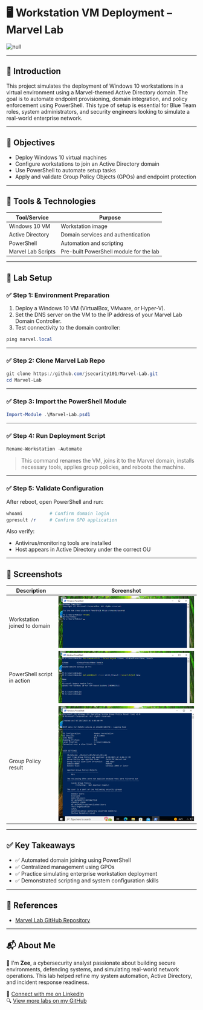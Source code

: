 # 🖥️ Workstation VM Deployment – Marvel Lab

![null](images/vm-deployment-cover.png) <!-- Replace this with a cover image -->

---

## 📘 Introduction

This project simulates the deployment of Windows 10 workstations in a virtual environment using a Marvel-themed Active Directory domain. The goal is to automate endpoint provisioning, domain integration, and policy enforcement using PowerShell. This type of setup is essential for Blue Team roles, system administrators, and security engineers looking to simulate a real-world enterprise network.

---

## 🎯 Objectives

- Deploy Windows 10 virtual machines
- Configure workstations to join an Active Directory domain
- Use PowerShell to automate setup tasks
- Apply and validate Group Policy Objects (GPOs) and endpoint protection

---

## 🧰 Tools & Technologies

| Tool/Service         | Purpose                                 |
|----------------------|------------------------------------------|
| Windows 10 VM        | Workstation image                        |
| Active Directory     | Domain services and authentication       |
| PowerShell           | Automation and scripting                 |
| Marvel Lab Scripts   | Pre-built PowerShell module for the lab  |

---

## 🧪 Lab Setup

### ✅ Step 1: Environment Preparation

1. Deploy a Windows 10 VM (VirtualBox, VMware, or Hyper-V).
2. Set the DNS server on the VM to the IP address of your Marvel Lab Domain Controller.
3. Test connectivity to the domain controller:

```powershell
ping marvel.local
```

---

### ✅ Step 2: Clone Marvel Lab Repo

```powershell
git clone https://github.com/jsecurity101/Marvel-Lab.git
cd Marvel-Lab
```

---

### ✅ Step 3: Import the PowerShell Module

```powershell
Import-Module .\Marvel-Lab.psd1
```

---

### ✅ Step 4: Run Deployment Script

```powershell
Rename-Workstation -Automate
```

> This command renames the VM, joins it to the Marvel domain, installs necessary tools, applies group policies, and reboots the machine.

---

### ✅ Step 5: Validate Configuration

After reboot, open PowerShell and run:

```powershell
whoami          # Confirm domain login
gpresult /r     # Confirm GPO application
```

Also verify:
- Antivirus/monitoring tools are installed
- Host appears in Active Directory under the correct OU

---

## 📸 Screenshots

| Description                    | Screenshot                     |
|---------------------------------|--------------------------------|
| Workstation joined to domain    | ![Domain Screenshot](Nebula-User.png) |
| PowerShell script in action     | ![PowerShell Screenshot](Powershell.png) |
| Group Policy result             | ![GPO Result](GPO-DC.png)    |


---

## ✅ Key Takeaways

- ✅ Automated domain joining using PowerShell  
- ✅ Centralized management using GPOs  
- ✅ Practice simulating enterprise workstation deployment  
- ✅ Demonstrated scripting and system configuration skills  

---

## 📎 References

- [Marvel Lab GitHub Repository](https://github.com/jsecurity101/Marvel-Lab)

---

## 📬 About Me

👋 I'm **Zee**, a cybersecurity analyst passionate about building secure environments, defending systems, and simulating real-world network operations. This lab helped refine my system automation, Active Directory, and incident response readiness.

🔗 [Connect with me on LinkedIn](https://www.linkedin.com/in/zee-williams)  
🔍 [View more labs on my GitHub](https://github.com/zeewilliams)
```

